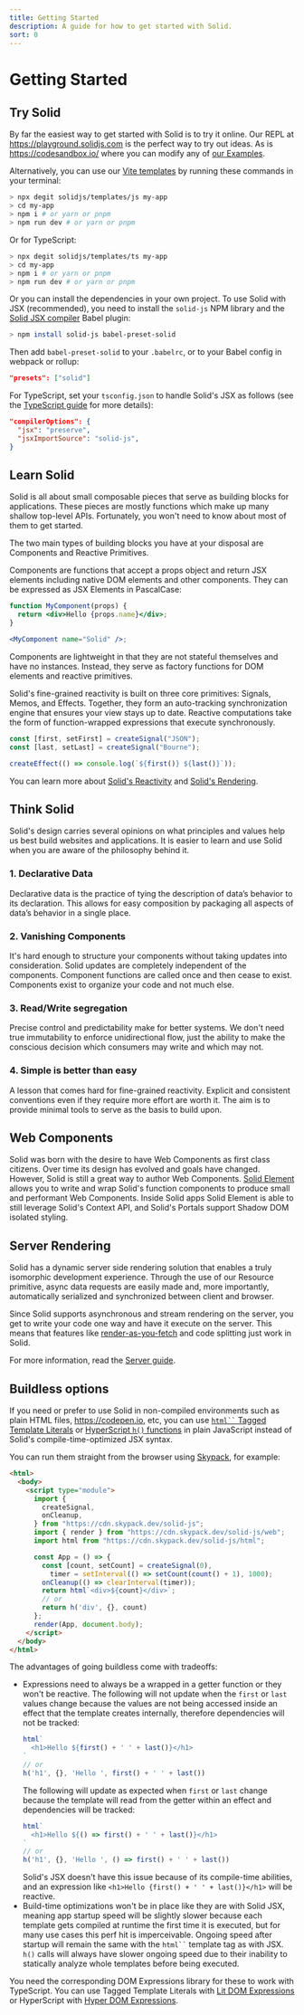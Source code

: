 ```yaml
---
title: Getting Started
description: A guide for how to get started with Solid.
sort: 0
---
```

# Getting Started
## Try Solid

By far the easiest way to get started with Solid is to try it online. Our REPL at https://playground.solidjs.com is the perfect way to try out ideas. As is https://codesandbox.io/ where you can modify any of [our Examples](https://github.com/solidjs/solid/blob/main/documentation/resources/examples.md).

Alternatively, you can use our [Vite templates](https://github.com/solidjs/templates) by running these commands in your terminal:

```sh
> npx degit solidjs/templates/js my-app
> cd my-app
> npm i # or yarn or pnpm
> npm run dev # or yarn or pnpm
```

Or for TypeScript:

```sh
> npx degit solidjs/templates/ts my-app
> cd my-app
> npm i # or yarn or pnpm
> npm run dev # or yarn or pnpm
```

Or you can install the dependencies in your own project.  To use Solid with JSX
(recommended), you need to install the `solid-js` NPM library and the
[Solid JSX compiler](https://github.com/ryansolid/dom-expressions/tree/main/packages/babel-plugin-jsx-dom-expressions)
Babel plugin:

```sh
> npm install solid-js babel-preset-solid
```

Then add `babel-preset-solid` to your `.babelrc`, or to your Babel config in webpack or rollup:

```json
"presets": ["solid"]
```

For TypeScript, set your `tsconfig.json` to handle Solid's JSX as follows
(see the [TypeScript guide](https://www.solidjs.com/guides/typescript)
for more details):


```json
"compilerOptions": {
  "jsx": "preserve",
  "jsxImportSource": "solid-js",
}
```

## Learn Solid

Solid is all about small composable pieces that serve as building blocks for applications. These pieces are mostly functions which make up many shallow top-level APIs. Fortunately, you won't need to know about most of them to get started.

The two main types of building blocks you have at your disposal are Components and Reactive Primitives.

Components are functions that accept a props object and return JSX elements including native DOM elements and other components. They can be expressed as JSX Elements in PascalCase:

```jsx
function MyComponent(props) {
  return <div>Hello {props.name}</div>;
}

<MyComponent name="Solid" />;
```

Components are lightweight in that they are not stateful themselves and have no instances. Instead, they serve as factory functions for DOM elements and reactive primitives.

Solid's fine-grained reactivity is built on three core primitives: Signals, Memos, and Effects. Together, they form an auto-tracking synchronization engine that ensures your view stays up to date. Reactive computations take the form of function-wrapped expressions that execute synchronously.

```js
const [first, setFirst] = createSignal("JSON");
const [last, setLast] = createSignal("Bourne");

createEffect(() => console.log(`${first()} ${last()}`));
```

You can learn more about [Solid's Reactivity](/guides/reactivity) and [Solid's Rendering](/guides/rendering).

## Think Solid

Solid's design carries several opinions on what principles and values help us best build websites and applications. It is easier to learn and use Solid when you are aware of the philosophy behind it.

### 1. Declarative Data

Declarative data is the practice of tying the description of data’s behavior to its declaration. This allows for easy composition by packaging all aspects of data’s behavior in a single place.

### 2. Vanishing Components

It's hard enough to structure your components without taking updates into consideration. Solid updates are completely independent of the components. Component functions are called once and then cease to exist. Components exist to organize your code and not much else.

### 3. Read/Write segregation

Precise control and predictability make for better systems. We don't need true immutability to enforce unidirectional flow, just the ability to make the conscious decision which consumers may write and which may not.

### 4. Simple is better than easy

A lesson that comes hard for fine-grained reactivity. Explicit and consistent conventions even if they require more effort are worth it. The aim is to provide minimal tools to serve as the basis to build upon.

## Web Components

Solid was born with the desire to have Web Components as first class citizens. Over time its design has evolved and goals have changed. However, Solid is still a great way to author Web Components. [Solid Element](https://github.com/solidjs/solid/tree/main/packages/solid-element) allows you to write and wrap Solid's function components to produce small and performant Web Components. Inside Solid apps Solid Element is able to still leverage Solid's Context API, and Solid's Portals support Shadow DOM isolated styling.

## Server Rendering

Solid has a dynamic server side rendering solution that enables a truly isomorphic development experience. Through the use of our Resource primitive, async data requests are easily made and, more importantly, automatically serialized and synchronized between client and browser.

Since Solid supports asynchronous and stream rendering on the server, you get to write your code one way and have it execute on the server. This means that features like [render-as-you-fetch](https://reactjs.org/docs/concurrent-mode-suspense.html#approach-3-render-as-you-fetch-using-suspense) and code splitting just work in Solid.

For more information, read the [Server guide](/guides/server#server-side-rendering).

## Buildless options

If you need or prefer to use Solid in non-compiled environments such as plain HTML files, https://codepen.io, etc, you can use [``` html`` ``` Tagged Template Literals](https://github.com/solidjs/solid/tree/main/packages/solid/html) or [HyperScript `h()` functions](https://github.com/solidjs/solid/tree/main/packages/solid/h) in plain JavaScript instead of Solid's compile-time-optimized JSX syntax.

You can run them straight from the browser using [Skypack](https://www.skypack.dev/), for example:

```html
<html>
  <body>
    <script type="module">
      import {
        createSignal,
        onCleanup,
      } from "https://cdn.skypack.dev/solid-js";
      import { render } from "https://cdn.skypack.dev/solid-js/web";
      import html from "https://cdn.skypack.dev/solid-js/html";

      const App = () => {
        const [count, setCount] = createSignal(0),
          timer = setInterval(() => setCount(count() + 1), 1000);
        onCleanup(() => clearInterval(timer));
        return html`<div>${count}</div>`;
        // or
        return h('div', {}, count)
      };
      render(App, document.body);
    </script>
  </body>
</html>
```

The advantages of going buildless come with tradeoffs:

- Expressions need to always be a wrapped in a getter function or they won't be reactive.
  The following will not update when the `first` or `last` values change because the values are not being accessed inside an effect that the template creates internally, therefore dependencies will not be tracked:
  ```js
  html`
    <h1>Hello ${first() + ' ' + last()}</h1>
  `
  // or
  h('h1', {}, 'Hello ', first() + ' ' + last())
  ```
  The following will update as expected when `first` or `last` change because the template will read from the getter within an effect and dependencies will be tracked:
  ```js
  html`
    <h1>Hello ${() => first() + ' ' + last()}</h1>
  `
  // or
  h('h1', {}, 'Hello ', () => first() + ' ' + last())
  ```
  Solid's JSX doesn't have this issue because of its compile-time abilities, and an expression like `<h1>Hello {first() + ' ' + last()}</h1>` will be reactive.
- Build-time optimizations won't be in place like they are with Solid JSX, meaning app startup speed will be slightly slower because each template gets compiled at runtime the first time it is executed, but for many use cases this perf hit is imperceivable. Ongoing speed after startup will remain the same with the ``` html`` ``` template tag as with JSX. `h()` calls will always have slower ongoing speed due to their inability to statically analyze whole templates before being executed.

You need the corresponding DOM Expressions library for these to work with TypeScript. You can use Tagged Template Literals with [Lit DOM Expressions](https://github.com/ryansolid/dom-expressions/tree/main/packages/lit-dom-expressions) or HyperScript with [Hyper DOM Expressions](https://github.com/ryansolid/dom-expressions/tree/main/packages/hyper-dom-expressions).
